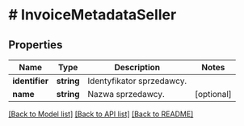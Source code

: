 # # InvoiceMetadataSeller

## Properties

Name | Type | Description | Notes
------------ | ------------- | ------------- | -------------
**identifier** | **string** | Identyfikator sprzedawcy. |
**name** | **string** | Nazwa sprzedawcy. | [optional]

[[Back to Model list]](../../README.md#models) [[Back to API list]](../../README.md#endpoints) [[Back to README]](../../README.md)
